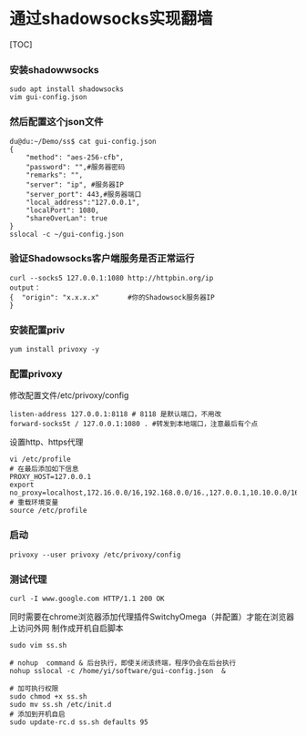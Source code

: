 # 通过shadowsocks实现翻墙
[TOC]
### 安装shadowwsocks
```
sudo apt install shadowsocks 
vim gui-config.json
```
### 然后配置这个json文件
```
du@du:~/Demo/ss$ cat gui-config.json
{
    "method": "aes-256-cfb",
    "password": "",#服务器密码
    "remarks": "",
    "server": "ip", #服务器IP
    "server_port": 443,#服务器端口
    "local_address":"127.0.0.1",
    "localPort": 1080,
    "shareOverLan": true
}
sslocal -c ~/gui-config.json
```
### 验证Shadowsocks客户端服务是否正常运行
```
curl --socks5 127.0.0.1:1080 http://httpbin.org/ip
output：
{  "origin": "x.x.x.x"       #你的Shadowsock服务器IP
}
```
### 安装配置priv
```
yum install privoxy -y
```
### 配置privoxy
修改配置文件/etc/privoxy/config
```
listen-address 127.0.0.1:8118 # 8118 是默认端口，不用改
forward-socks5t / 127.0.0.1:1080 . #转发到本地端口，注意最后有个点
```

设置http、https代理
```
vi /etc/profile 
# 在最后添加如下信息
PROXY_HOST=127.0.0.1
export no_proxy=localhost,172.16.0.0/16,192.168.0.0/16.,127.0.0.1,10.10.0.0/16
# 重载环境变量
source /etc/profile
```
### 启动
```
privoxy --user privoxy /etc/privoxy/config
```
### 测试代理
```
curl -I www.google.com HTTP/1.1 200 OK
```
同时需要在chrome浏览器添加代理插件SwitchyOmega（并配置）才能在浏览器上访问外网
制作成开机自启脚本
```
sudo vim ss.sh

# nohup  command & 后台执行，即使关闭该终端，程序仍会在后台执行
nohup sslocal -c /home/yi/software/gui-config.json  &

# 加可执行权限
sudo chmod +x ss.sh
sudo mv ss.sh /etc/init.d
# 添加到开机自启
sudo update-rc.d ss.sh defaults 95
```